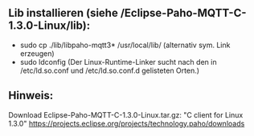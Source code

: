 ## Lib installieren (siehe /Eclipse-Paho-MQTT-C-1.3.0-Linux/lib): 
- sudo cp ./lib/libpaho-mqtt3* /usr/local/lib/    (alternativ sym. Link erzeugen)
- sudo ldconfig   (Der Linux-Runtime-Linker sucht nach den in /etc/ld.so.conf und /etc/ld.so.conf.d gelisteten Orten.)

 
## Hinweis:
Download Eclipse-Paho-MQTT-C-1.3.0-Linux.tar.gz: "C client for Linux 1.3.0"
https://projects.eclipse.org/projects/technology.paho/downloads

